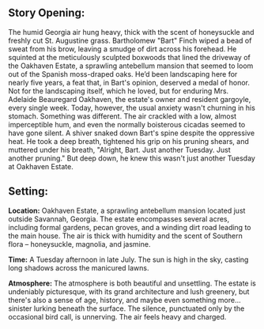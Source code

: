 ## Story Opening:

The humid Georgia air hung heavy, thick with the scent of honeysuckle and freshly cut St. Augustine grass. Bartholomew "Bart" Finch wiped a bead of sweat from his brow, leaving a smudge of dirt across his forehead. He squinted at the meticulously sculpted boxwoods that lined the driveway of the Oakhaven Estate, a sprawling antebellum mansion that seemed to loom out of the Spanish moss-draped oaks. He’d been landscaping here for nearly five years, a feat that, in Bart's opinion, deserved a medal of honor. Not for the landscaping itself, which he loved, but for enduring Mrs. Adelaide Beauregard Oakhaven, the estate's owner and resident gargoyle, every single week. Today, however, the usual anxiety wasn't churning in his stomach. Something was different. The air crackled with a low, almost imperceptible hum, and even the normally boisterous cicadas seemed to have gone silent. A shiver snaked down Bart's spine despite the oppressive heat. He took a deep breath, tightened his grip on his pruning shears, and muttered under his breath, "Alright, Bart. Just another Tuesday. Just another pruning." But deep down, he knew this wasn't just another Tuesday at Oakhaven Estate.

## Setting:

**Location:** Oakhaven Estate, a sprawling antebellum mansion located just outside Savannah, Georgia. The estate encompasses several acres, including formal gardens, pecan groves, and a winding dirt road leading to the main house. The air is thick with humidity and the scent of Southern flora – honeysuckle, magnolia, and jasmine.

**Time:** A Tuesday afternoon in late July. The sun is high in the sky, casting long shadows across the manicured lawns.

**Atmosphere:** The atmosphere is both beautiful and unsettling. The estate is undeniably picturesque, with its grand architecture and lush greenery, but there's also a sense of age, history, and maybe even something more… sinister lurking beneath the surface. The silence, punctuated only by the occasional bird call, is unnerving. The air feels heavy and charged.

